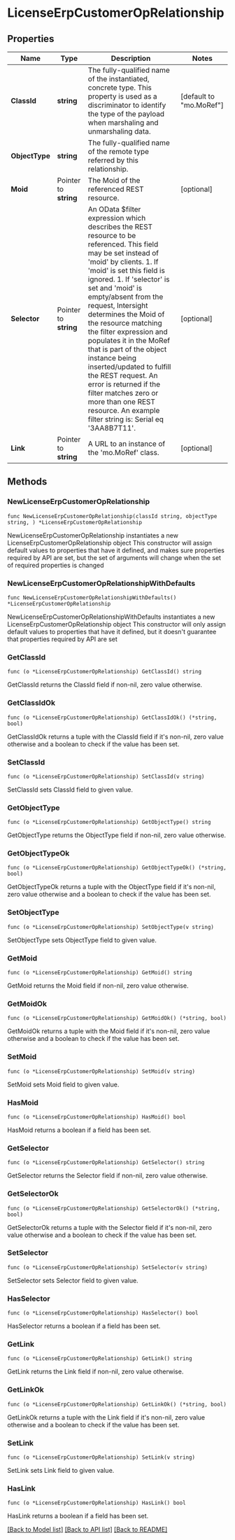 # LicenseErpCustomerOpRelationship

## Properties

Name | Type | Description | Notes
------------ | ------------- | ------------- | -------------
**ClassId** | **string** | The fully-qualified name of the instantiated, concrete type. This property is used as a discriminator to identify the type of the payload when marshaling and unmarshaling data. | [default to "mo.MoRef"]
**ObjectType** | **string** | The fully-qualified name of the remote type referred by this relationship. | 
**Moid** | Pointer to **string** | The Moid of the referenced REST resource. | [optional] 
**Selector** | Pointer to **string** | An OData $filter expression which describes the REST resource to be referenced. This field may be set instead of &#39;moid&#39; by clients. 1. If &#39;moid&#39; is set this field is ignored. 1. If &#39;selector&#39; is set and &#39;moid&#39; is empty/absent from the request, Intersight determines the Moid of the resource matching the filter expression and populates it in the MoRef that is part of the object instance being inserted/updated to fulfill the REST request. An error is returned if the filter matches zero or more than one REST resource. An example filter string is: Serial eq &#39;3AA8B7T11&#39;. | [optional] 
**Link** | Pointer to **string** | A URL to an instance of the &#39;mo.MoRef&#39; class. | [optional] 

## Methods

### NewLicenseErpCustomerOpRelationship

`func NewLicenseErpCustomerOpRelationship(classId string, objectType string, ) *LicenseErpCustomerOpRelationship`

NewLicenseErpCustomerOpRelationship instantiates a new LicenseErpCustomerOpRelationship object
This constructor will assign default values to properties that have it defined,
and makes sure properties required by API are set, but the set of arguments
will change when the set of required properties is changed

### NewLicenseErpCustomerOpRelationshipWithDefaults

`func NewLicenseErpCustomerOpRelationshipWithDefaults() *LicenseErpCustomerOpRelationship`

NewLicenseErpCustomerOpRelationshipWithDefaults instantiates a new LicenseErpCustomerOpRelationship object
This constructor will only assign default values to properties that have it defined,
but it doesn't guarantee that properties required by API are set

### GetClassId

`func (o *LicenseErpCustomerOpRelationship) GetClassId() string`

GetClassId returns the ClassId field if non-nil, zero value otherwise.

### GetClassIdOk

`func (o *LicenseErpCustomerOpRelationship) GetClassIdOk() (*string, bool)`

GetClassIdOk returns a tuple with the ClassId field if it's non-nil, zero value otherwise
and a boolean to check if the value has been set.

### SetClassId

`func (o *LicenseErpCustomerOpRelationship) SetClassId(v string)`

SetClassId sets ClassId field to given value.


### GetObjectType

`func (o *LicenseErpCustomerOpRelationship) GetObjectType() string`

GetObjectType returns the ObjectType field if non-nil, zero value otherwise.

### GetObjectTypeOk

`func (o *LicenseErpCustomerOpRelationship) GetObjectTypeOk() (*string, bool)`

GetObjectTypeOk returns a tuple with the ObjectType field if it's non-nil, zero value otherwise
and a boolean to check if the value has been set.

### SetObjectType

`func (o *LicenseErpCustomerOpRelationship) SetObjectType(v string)`

SetObjectType sets ObjectType field to given value.


### GetMoid

`func (o *LicenseErpCustomerOpRelationship) GetMoid() string`

GetMoid returns the Moid field if non-nil, zero value otherwise.

### GetMoidOk

`func (o *LicenseErpCustomerOpRelationship) GetMoidOk() (*string, bool)`

GetMoidOk returns a tuple with the Moid field if it's non-nil, zero value otherwise
and a boolean to check if the value has been set.

### SetMoid

`func (o *LicenseErpCustomerOpRelationship) SetMoid(v string)`

SetMoid sets Moid field to given value.

### HasMoid

`func (o *LicenseErpCustomerOpRelationship) HasMoid() bool`

HasMoid returns a boolean if a field has been set.

### GetSelector

`func (o *LicenseErpCustomerOpRelationship) GetSelector() string`

GetSelector returns the Selector field if non-nil, zero value otherwise.

### GetSelectorOk

`func (o *LicenseErpCustomerOpRelationship) GetSelectorOk() (*string, bool)`

GetSelectorOk returns a tuple with the Selector field if it's non-nil, zero value otherwise
and a boolean to check if the value has been set.

### SetSelector

`func (o *LicenseErpCustomerOpRelationship) SetSelector(v string)`

SetSelector sets Selector field to given value.

### HasSelector

`func (o *LicenseErpCustomerOpRelationship) HasSelector() bool`

HasSelector returns a boolean if a field has been set.

### GetLink

`func (o *LicenseErpCustomerOpRelationship) GetLink() string`

GetLink returns the Link field if non-nil, zero value otherwise.

### GetLinkOk

`func (o *LicenseErpCustomerOpRelationship) GetLinkOk() (*string, bool)`

GetLinkOk returns a tuple with the Link field if it's non-nil, zero value otherwise
and a boolean to check if the value has been set.

### SetLink

`func (o *LicenseErpCustomerOpRelationship) SetLink(v string)`

SetLink sets Link field to given value.

### HasLink

`func (o *LicenseErpCustomerOpRelationship) HasLink() bool`

HasLink returns a boolean if a field has been set.


[[Back to Model list]](../README.md#documentation-for-models) [[Back to API list]](../README.md#documentation-for-api-endpoints) [[Back to README]](../README.md)


